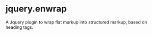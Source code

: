 jquery.enwrap
=============

A Jquery plugin to wrap flat markup into structured markup, based on heading tags.

